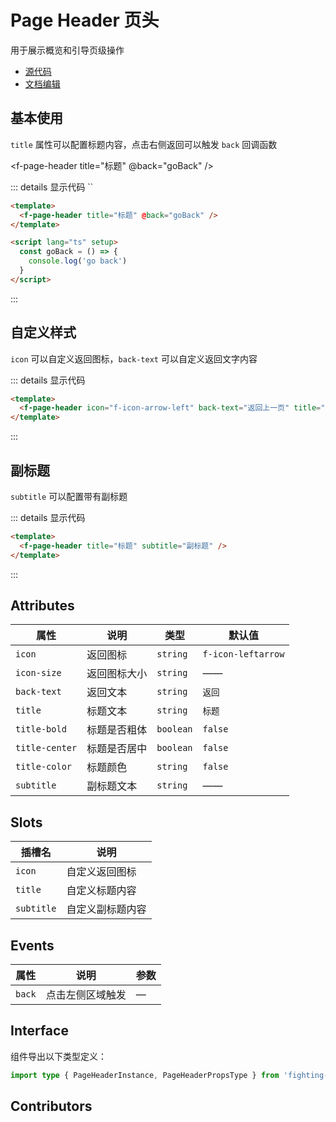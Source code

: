 # Page Header 页头

用于展示概览和引导页级操作

- [源代码](https://github.com/FightingDesign/fighting-design/tree/master/packages/fighting-design/page-header)
- [文档编辑](https://github.com/FightingDesign/fighting-design/blob/master/docs/docs/components/page-header.md)

## 基本使用

`title` 属性可以配置标题内容，点击右侧返回可以触发 `back` 回调函数

<f-page-header title="标题" @back="goBack" />

::: details 显示代码
``

```html
<template>
  <f-page-header title="标题" @back="goBack" />
</template>

<script lang="ts" setup>
  const goBack = () => {
    console.log('go back')
  }
</script>
```

:::

## 自定义样式

`icon` 可以自定义返回图标，`back-text` 可以自定义返回文字内容

<f-page-header icon="f-icon-arrow-left" back-text="返回上一页" title="标题" />

::: details 显示代码

```html
<template>
  <f-page-header icon="f-icon-arrow-left" back-text="返回上一页" title="标题" />
</template>
```

:::

## 副标题

`subtitle` 可以配置带有副标题

<f-page-header title="标题" subtitle="副标题" />

::: details 显示代码

```html
<template>
  <f-page-header title="标题" subtitle="副标题" />
</template>
```

:::

## Attributes

| 属性           | 说明         | 类型      | 默认值             |
| -------------- | ------------ | --------- | ------------------ |
| `icon`         | 返回图标     | `string`  | `f-icon-leftarrow` |
| `icon-size`    | 返回图标大小 | `string`  | ——                 |
| `back-text`    | 返回文本     | `string`  | `返回`             |
| `title`        | 标题文本     | `string`  | `标题`             |
| `title-bold`   | 标题是否粗体 | `boolean` | `false`            |
| `title-center` | 标题是否居中 | `boolean` | `false`            |
| `title-color`  | 标题颜色     | `string`  | `false`            |
| `subtitle`     | 副标题文本   | `string`  | ——                 |

## Slots

| 插槽名     | 说明             |
| ---------- | ---------------- |
| `icon`     | 自定义返回图标   |
| `title`    | 自定义标题内容   |
| `subtitle` | 自定义副标题内容 |

## Events

| 属性   | 说明             | 参数 |
| ------ | ---------------- | ---- |
| `back` | 点击左侧区域触发 | —    |

## Interface

组件导出以下类型定义：

```ts
import type { PageHeaderInstance, PageHeaderPropsType } from 'fighting-design'
```

## Contributors

<a href="https://github.com/Tyh2001" target="_blank">
  <f-avatar round src="https://avatars.githubusercontent.com/u/73180970?v=4" />
</a>

<a href="https://github.com/yzj940619" target="_blank">
  <f-avatar round src="https://avatars.githubusercontent.com/u/42865478?v=4" />
</a>

<style scoped>
</style>

<script setup>
  const goBack = () => {
    console.log('go back')
  }
</script>
